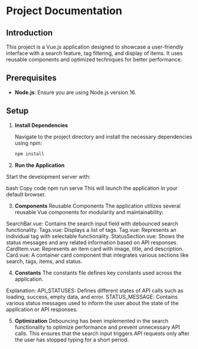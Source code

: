 # Project Documentation

## Introduction

This project is a Vue.js application designed to showcase a user-friendly interface with a search feature, tag filtering, and display of items. It uses reusable components and optimized techniques for better performance.

## Prerequisites

- **Node.js**: Ensure you are using Node.js version 16.

## Setup

1. **Install Dependencies**

   Navigate to the project directory and install the necessary dependencies using npm:
   ```bash
   npm install


2. **Run the Application**

Start the development server with:

bash
Copy code
npm run serve
This will launch the application in your default browser.

3. **Components**
Reusable Components
The application utilizes several reusable Vue components for modularity and maintainability:

SearchBar.vue: Contains the search input field with debounced search functionality.
Tags.vue: Displays a list of tags.
Tag.vue: Represents an individual tag with selectable functionality.
StatusSection.vue: Shows the status messages and any related information based on API responses.
CardItem.vue: Represents an item card with image, title, and description.
Card.vue: A container card component that integrates various sections like search, tags, items, and status.


4. **Constants**
The constants file defines key constants used across the application.

Explanation:
API_STATUSES: Defines different states of API calls such as loading, success, empty data, and error.
STATUS_MESSAGE: Contains various status messages used to inform the user about the state of the application or API responses.


5. **Optimization**
Debouncing has been implemented in the search functionality to optimize performance and prevent unnecessary API calls. This ensures that the search input triggers API requests only after the user has stopped typing for a short period.
